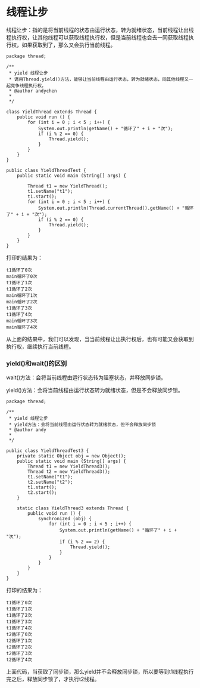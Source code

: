 # 线程让步
线程让步：指的是将当前线程的状态由运行状态，转为就绪状态，当前线程让出线程执行权，让其他线程可以获取线程执行权，但是当前线程也会去一同获取线程执行权，如果获取到了，那么又会执行当前线程。

```
package thread;

/**
 * yield 线程让步
 * 调用Thread.yield()方法，能够让当前线程由运行状态，转为就绪状态，同其他线程又一起竞争线程执行权。
 * @author andychen
 *
 */

class YieldThread extends Thread {
	public void run () {
		for (int i = 0 ; i < 5 ; i++) {
			System.out.println(getName() + "循环了" + i + "次");
			if (i % 2 == 0) {
				Thread.yield();
			}
		}
	}
}

public class YieldThreadTest {
	public static void main (String[] args) {
		
		Thread t1 = new YieldThread();
		t1.setName("t1");
		t1.start();
		for (int i = 0 ; i < 5 ; i++) {
			System.out.println(Thread.currentThread().getName() + "循环了" + i + "次");
			if (i % 2 == 0) {
				Thread.yield();
			}
		}
	}
}
```
打印的结果为：

```
t1循环了0次
main循环了0次
t1循环了1次
t1循环了2次
main循环了1次
main循环了2次
t1循环了3次
t1循环了4次
main循环了3次
main循环了4次

```
从上面的结果中，我们可以发现，当当前线程让出执行权后，也有可能又会获取到执行权，继续执行当前线程。

### yield()和wait()的区别
wait()方法：会将当前线程由运行状态转为阻塞状态，并释放同步锁。

yield()方法：会将当前线程由运行状态转为就绪状态，但是不会释放同步锁。


```
package thread;

/**
 * yield 线程让步
 * yield方法：会将当前线程由运行状态转为就绪状态，但不会释放同步锁
 * @author andy
 *
 */

public class YieldThreadTest3 {
	private static Object obj = new Object();
	public static void main (String[] args) {
		Thread t1 = new YieldThread3();
		Thread t2 = new YieldThread3();
		t1.setName("t1");
		t2.setName("t2");
		t1.start();
		t2.start();
	}
	
	static class YieldThread3 extends Thread {
		public void run () {
			synchronized (obj) {
				for (int i = 0 ; i < 5 ; i++) {
					System.out.println(getName() + "循环了" + i + "次");
					if (i % 2 == 2) {
						Thread.yield();
					}
				}
			}
		}
	}
}
```
打印的结果为：

```
t1循环了0次
t1循环了1次
t1循环了2次
t1循环了3次
t1循环了4次
t2循环了0次
t2循环了1次
t2循环了2次
t2循环了3次
t2循环了4次
```
上面代码，当获取了同步锁，那么yield并不会释放同步锁，所以要等到t1线程执行完之后，释放同步锁了，才执行t2线程。
